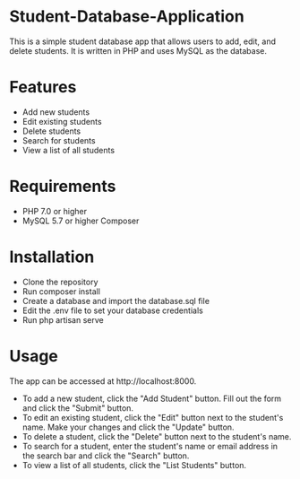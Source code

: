 # Student-Database-Application
This is a simple student database app that allows users to add, edit, and delete students. It is written in PHP and uses MySQL as the database.

# Features
- Add new students
- Edit existing students
- Delete students
- Search for students
- View a list of all students

# Requirements
- PHP 7.0 or higher
- MySQL 5.7 or higher Composer

# Installation
- Clone the repository
- Run composer install
- Create a database and import the database.sql file
- Edit the .env file to set your database credentials
- Run php artisan serve

# Usage
The app can be accessed at http://localhost:8000.

- To add a new student, click the "Add Student" button. Fill out the form and click the "Submit" button.
- To edit an existing student, click the "Edit" button next to the student's name. Make your changes and click the "Update" button.
- To delete a student, click the "Delete" button next to the student's name.
- To search for a student, enter the student's name or email address in the search bar and click the "Search" button.
- To view a list of all students, click the "List Students" button.
